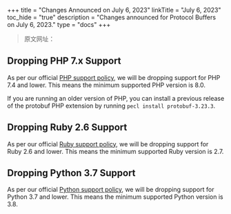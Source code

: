 +++
title = "Changes Announced on July 6, 2023"
linkTitle = "July 6, 2023"
toc_hide = "true"
description = "Changes announced for Protocol Buffers on July 6, 2023."
type = "docs"
+++

> 原文网址： 

## Dropping PHP 7.x Support

As per our official
[PHP support policy](https://cloud.google.com/php/getting-started/supported-php-versions),
we will be dropping support for PHP 7.4 and lower. This means the minimum
supported PHP version is 8.0.

If you are running an older version of PHP, you can install a previous release
of the protobuf PHP extension by running `pecl install protobuf-3.23.3`.

## Dropping Ruby 2.6 Support

As per our official
[Ruby support policy](https://cloud.google.com/ruby/getting-started/supported-ruby-versions),
we will be dropping support for Ruby 2.6 and lower. This means the minimum
supported Ruby version is 2.7.

## Dropping Python 3.7 Support

As per our official
[Python support policy](https://cloud.google.com/python/docs/supported-python-versions),
we will be dropping support for Python 3.7 and lower. This means the minimum
supported Python version is 3.8.
